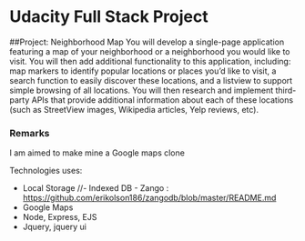 # Udacity Full Stack Project
##Project: Neighborhood Map
You will develop a single-page application featuring a map of your neighborhood or a 
neighborhood you would like to visit. You will then add additional functionality to 
this application, including: map markers to identify popular locations or places you’d 
like to visit, a search function to easily discover these locations, and a listview to 
support simple browsing of all locations. You will then research and implement 
third-party APIs that provide additional information about each of these 
locations (such as StreetView images, Wikipedia articles, Yelp reviews, etc).

### Remarks
I am aimed to make mine a Google maps clone

Technologies uses:
- Local Storage
//- Indexed DB - Zango : https://github.com/erikolson186/zangodb/blob/master/README.md
- Google Maps 
- Node, Express, EJS 
- Jquery, jquery ui 